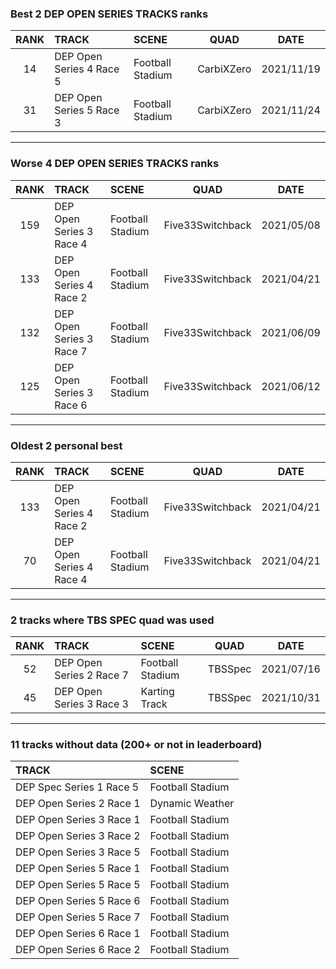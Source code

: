 ### Best 2 DEP OPEN SERIES TRACKS ranks
|RANK|TRACK|SCENE|QUAD|DATE|
|:---:|:---|:---|:---:|:---:|
|14|DEP Open Series 4 Race 5|Football Stadium|CarbiXZero|2021/11/19|
|31|DEP Open Series 5 Race 3|Football Stadium|CarbiXZero|2021/11/24|
---
### Worse 4 DEP OPEN SERIES TRACKS ranks
|RANK|TRACK|SCENE|QUAD|DATE|
|:---:|:---|:---|:---:|:---:|
|159|DEP Open Series 3 Race 4|Football Stadium|Five33Switchback|2021/05/08|
|133|DEP Open Series 4 Race 2|Football Stadium|Five33Switchback|2021/04/21|
|132|DEP Open Series 3 Race 7|Football Stadium|Five33Switchback|2021/06/09|
|125|DEP Open Series 3 Race 6|Football Stadium|Five33Switchback|2021/06/12|
---
### Oldest 2 personal best
|RANK|TRACK|SCENE|QUAD|DATE|
|:---:|:---|:---|:---:|:---:|
|133|DEP Open Series 4 Race 2|Football Stadium|Five33Switchback|2021/04/21|
|70|DEP Open Series 4 Race 4|Football Stadium|Five33Switchback|2021/04/21|
---
### 2 tracks where TBS SPEC quad was used
|RANK|TRACK|SCENE|QUAD|DATE|
|:---:|:---|:---|:---:|:---:|
|52|DEP Open Series 2 Race 7|Football Stadium|TBSSpec|2021/07/16|
|45|DEP Open Series 3 Race 3|Karting Track|TBSSpec|2021/10/31|
---
### 11 tracks without data (200+ or not in leaderboard)
|TRACK|SCENE|
|:---|:---|
|DEP Spec Series 1 Race 5|Football Stadium|
|DEP Open Series 2 Race 1|Dynamic Weather|
|DEP Open Series 3 Race 1|Football Stadium|
|DEP Open Series 3 Race 2|Football Stadium|
|DEP Open Series 3 Race 5|Football Stadium|
|DEP Open Series 5 Race 1|Football Stadium|
|DEP Open Series 5 Race 5|Football Stadium|
|DEP Open Series 5 Race 6|Football Stadium|
|DEP Open Series 5 Race 7|Football Stadium|
|DEP Open Series 6 Race 1|Football Stadium|
|DEP Open Series 6 Race 2|Football Stadium|
